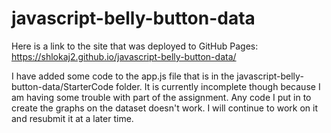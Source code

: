 # javascript-belly-button-data

Here is a link to the site that was deployed to GitHub Pages: https://shlokaj2.github.io/javascript-belly-button-data/

I have added some code to the app.js file that is in the javascript-belly-button-data/StarterCode folder. It is currently incomplete though because I am having 
some trouble with part of the assignment. Any code I put in to create the graphs on the dataset doesn't work.
I will continue to work on it and resubmit it at a later time.

